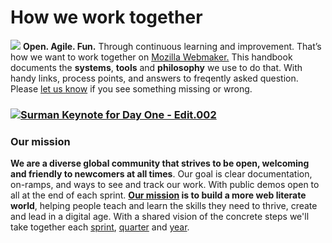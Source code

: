 # How we work together
![](/http://openmatt.org/wp-content/uploads/2015/01/Surman-Keynote-for-Day-One-Edit.002-1024x576.jpg)
**Open. Agile. Fun.** Through continuous learning and improvement. That’s how we want to work together on [Mozilla Webmaker.](http://webmaker.org/) This handbook documents the **systems**, **tools** and **philosophy** we use to do that. With handy links, process points, and answers to freqently asked question. Please [let us know](https://github.com/MozillaFoundation/book.webmaker.org/issues/new) if you see something missing or wrong.
### [![Surman Keynote for Day One - Edit.002](http://openmatt.org/wp-content/uploads/2015/01/Surman-Keynote-for-Day-One-Edit.002-1024x576.jpg)](http://openmatt.org/wp-content/uploads/2015/01/Surman-Keynote-for-Day-One-Edit.002.jpg)
### Our mission
**We are a diverse global community that strives to be open, welcoming and friendly to newcomers at all times**. Our goal is clear documentation, on-ramps, and ways to see and track our work. With public demos open to all at the end of each sprint. **[Our mission](http://webmaker.org/about) is to build a more web literate world**, helping people teach and learn the skills they need to thrive, create and lead in a digital age. With a shared vision of the concrete steps we'll take together each [sprint](http://build.webmaker.org/now), [quarter](https://wiki.mozilla.org/Foundation/2015/Q1) and [year](https://blog.webmaker.org/2015_plan).
